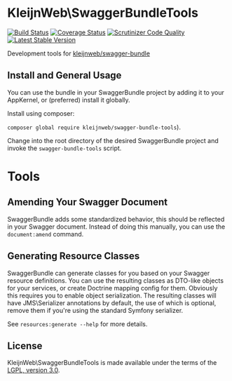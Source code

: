 # KleijnWeb\SwaggerBundleTools
[![Build Status](https://travis-ci.org/kleijnweb/swagger-bundle-tools.svg?branch=master)](https://travis-ci.org/kleijnweb/swagger-bundle-tools)
[![Coverage Status](https://coveralls.io/repos/github/kleijnweb/swagger-bundle-tools/badge.svg?branch=master)](https://coveralls.io/github/kleijnweb/swagger-bundle-tools?branch=master)
[![Scrutinizer Code Quality](https://scrutinizer-ci.com/g/kleijnweb/swagger-bundle-tools/badges/quality-score.png?b=master)](https://scrutinizer-ci.com/g/kleijnweb/swagger-bundle-tools/?branch=master)
[![Latest Stable Version](https://poser.pugx.org/kleijnweb/swagger-bundle-tools/v/stable)](https://packagist.org/packages/kleijnweb/swagger-bundle-tools)

Development tools for [kleijnweb/swagger-bundle](https://github.com/kleijnweb/swagger-bundle)

## Install and General Usage

You can use the bundle in your SwaggerBundle project by adding it to your AppKernel, or (preferred) install it globally.

Install using composer:

`composer global require kleijnweb/swagger-bundle-tools`). 

Change into the root directory of the desired SwaggerBundle project and invoke the `swagger-bundle-tools` script.

# Tools

## Amending Your Swagger Document
 
SwaggerBundle adds some standardized behavior, this should be reflected in your Swagger document. Instead of doing this manually, you can use the `document:amend` command.

## Generating Resource Classes
 
SwaggerBundle can generate classes for you based on your Swagger resource definitions. 
You can use the resulting classes as DTO-like objects for your services, or create Doctrine mapping config for them. Obviously this requires you to enable object serialization.
The resulting classes will have JMS\Serializer annotations by default, the use of which is optional, remove them if you're using the standard Symfony serializer.

See `resources:generate --help` for more details.

## License

KleijnWeb\SwaggerBundleTools is made available under the terms of the [LGPL, version 3.0](https://spdx.org/licenses/LGPL-3.0.html#licenseText).

